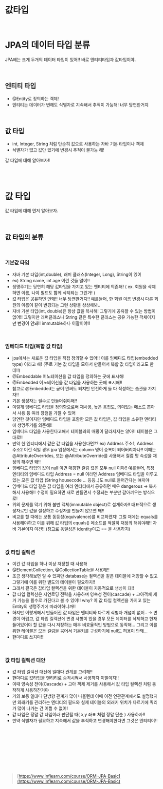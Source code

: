 # 값타입

<br/>

# JPA의 데이터 타입 분류

JPA에는 크게 두개의 데이터 타입이 있어!! 바로 엔티티타입과 값타입이야.

<br/>

## 엔티티 타입

- @Entity로 정의하는 객체!
- 엔티티는 데이터가 변해도 식별자로 지속해서 추적이 가능해! 너무 당연한거지

<br/>

## 값 타입

- int, Integer, String 처럼 단순히 값으로 사용하는 자바 기본 타입이나 객체
- 식별자가 없고 값만 있기에 변경시 추적이 불가능 해!

갑 타입에 대해 알아보자!!

<br/><br/>

# 값 타입

값 타입에 대해 먼저 알아보자.

<br/>

## 값 타입의 분류

<br/>

### 기본값 타입

- 자바 기본 타입(int,double), 래퍼 클래스(Integer, Long), String이 있어
- ex) String name, int age 이런 것들 말야!!
- 생명주기는 당연히 해당 값타입을 가지고 있는 엔티티에 의존해! ( ex. 회원을 삭제하면 이름, 나이 필드도 함께 삭제되는 그런거! )
- 값 타입은 공유하면 안돼!! 너무 당연한거지!! 예를들어, 한 회원 이름 변경시 다른 회원의 이름이 같이 변경되는 그런 상황을 상상해봐..
- 자바 기본 타입(int, double)은 항상 값을 복사해! 그렇기에 공유할 수 있는 방법이 없어!! 그렇지만 래퍼클래스나 String 같은 특수한 클래스는 공유 가능한 객체이지만 변경이 안돼!! immutable하다 이말이야!!

<br/>

### 임베디드 타입(복합 값 타입)

- jpa에서는 새로운 값 타입을 직접 정의할 수 있어!! 이를 임베디드 타입(embedded type) 이라고 해! (주로 기본 값 타입을 모아서 만들어서 복합 값 타입이라고도 한데!!)
- @Embeddable 어노테이션을 값 타입을 정의하는 곳에 표시해!
- @Embedded 어노테이션을 값 타입을 사용하는 곳에 표시해!!
- 참고로 @Embedded는 굳이 안써도 되지만 안전하게 둘 다 작성하는 습관을 가지자!!
- 기본 생성자는 필수로 만들어줘야해!!
- 이렇게 임베디드 타입을 정의함으로써 재사용, 높은 응집도, 의미있는 메소드 뽑아서 사용 등 여러 장점을 가질 수 있어
- 당연한 것이지만 임베디드 타입을 포함한 모든 값 타입은, 값 타입을 소유한 엔티티에 생명주기를 의존해!!
- 임베디드 타입을 사용한다고해서 테이블과의 매핑이 달라지지는 않아!! 테이블은 그대로!!
- 만약 한 엔티티에서 같은 값 타입을 사용한다면?? ex) Address 주소1, Address 주소2 이런 식일 경우 jpa 입장에서는 column 명이 중복이 되어버리자나!! 이때는 @AttributeOverrides, 또는 @AttributeOverride를 사용해서 컬럼 명 속성을 재정의 해주면 돼!!
- 임베디드 타입의 값이 null 이면 매핑한 컬럼 값은 모두 null 이야!! 예를들어, 특정 엔티티의 임베디드 타입 Address = null 이라면 Address 임베디드 타입을 이루고 있는 모든 값 타입 (String housecode ... 등등..)도 null로 들어간다는 얘끼야
- 임베디드 타입 같은 값 타입을 여러 엔티티에서 공유하면 매우 dangerous → 복사해서 사용해!! 수정이 필요하면 새로 만들면서 수정되는 부분만 갈아끼우는 방식으로!
- 위의 문제를 막기 위해 불변 객체(immutable object)로 설계하자!! 대표적으로 생성자로만 값을 설정하고 수정자를 만들지 않으면 돼!!
- 비교를 할 때에는 보통 동등성(equivalence)를 비교하겠지! 그럴 때에는 equals를 사용해야하고 이를 위해 값 타입의 equals() 메소드를 적절히 재정의 해줘야해!! 자바 기본이지 이건!! (참고로 동일성은 identity이고 == 을 사용하지)

<br/>

### 값 타입 컬렉션

- 이건 값 타입을 하나 이상 저장할 때 사용해
- @ElementCollection, @CollectionTable을 사용해!!
- 조금 생각해보면 알 수 있찌만 database는 컬렉션을 같은 테이블에 저장할 수 없고 그렇기에 이를 위한 별도의 테이블이 필요하지!!
- 그래서 결국은 값타입 컬렉션을 위한 테이블이 자동적으로 생성이 돼!!
- 값 타입 컬렉션은 지연로딩 전략을 사용하며 영속성 전이(cascade) + 고아객체 제거 기능을 필수로 가진다고 볼 수 있어!! why? 이 값 타입 컬렉션을 가지고 있는 Entity의 생명주기에 따라야하니까!!
- 하지만 이렇게해서 만들어진 값 타입은 엔티티와 다르게 식별자 개념이 없어.. → 변경이 어렵고, 값 타입 컬렉션에 변경 사항이 있을 경우 모든 데이터를 삭제하고 현재 들어있어야 할 값을 다시 저장하는 매우 비효율적인 방법으로 동작해... 그리고 이를 위한 테이블은 모든 컬럼을 묶어서 기본키를 구성하기에 null도 허용이 안돼...
- 한마디로 쓰지마!!

<br/>

### 값 타입 컬렉션 대안

- 값 타입 컬렉션 대신에 일대다 관계를 고려해!!
- 한마디로 값타입을 엔티티로 승격시켜서 사용하자 이말이지!!
- 이때 영속성 전이(Cascade) + 고아 객체 제거를 사용해서 값 타입 컬렉션 처럼 동작하게 사용하잔거야
- 거의 보통 일대다 단방향 관계가 많이 나올텐데 이때 이전 연관관계에서도 설명했지만 외래키를 관리하는 엔티티의 필드와 실제 테이블의 외래키 위치가 다르기에 쿼리가 많이 나가는 건 어쩔 수 없어!
- 값 타입은 정말 값 타입이라 판단될 때( x,y 좌표 처럼 정말 단순 ) 사용하자!!
- 만약 식별자가 필요하고 지속해서 값을 추적하고 변경해야한다면 그것은 엔티티야!!

<br/><br/><br/><br/><br/><br/><br/><br/>

> [https://www.inflearn.com/course/ORM-JPA-Basic](https://www.inflearn.com/course/ORM-JPA-Basic)
